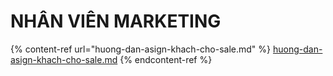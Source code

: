 # NHÂN VIÊN MARKETING

{% content-ref url="huong-dan-asign-khach-cho-sale.md" %}
[huong-dan-asign-khach-cho-sale.md](huong-dan-asign-khach-cho-sale.md)
{% endcontent-ref %}
